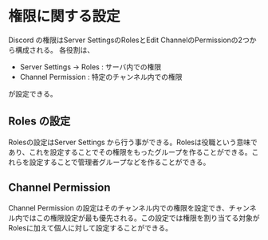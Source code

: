 # 権限に関する設定

Discord の権限はServer SettingsのRolesとEdit ChannelのPermissionの2つから構成される。 各役割は、

- Server Settings -> Roles : サーバ内での権限
- Channel Permission : 特定のチャンネル内での権限

が設定できる。

## Roles の設定

Rolesの設定はServer Settings から行う事ができる。Rolesは役職という意味であり、これを設定することでその権限をもったグループを作ることができる。これらを設定することで管理者グループなどを作ることができる。

## Channel Permission

Channel Permission の設定はそのチャンネル内での権限を設定でき、チャンネル内ではこの権限設定が最も優先される。この設定では権限を割り当てる対象がRolesに加えて個人に対して設定することができる。
